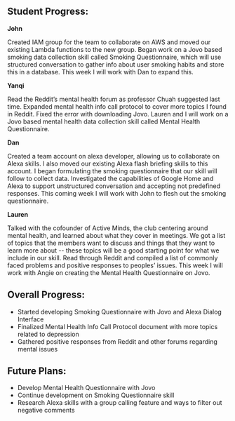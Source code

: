 ## Student Progress:

**John**

Created IAM group for the team to collaborate on AWS and moved our existing Lambda functions to the new group. Began work on a Jovo based smoking data collection skill called Smoking Questionnaire, which will use structured conversation to gather info about user smoking habits and store this in a database. This week I will work with Dan to expand this.

**Yanqi**

Read the Reddit’s mental health forum as professor Chuah suggested last time. Expanded mental health info call protocol to cover more topics I found in Reddit. Fixed the error with downloading Jovo. Lauren and I will work on a Jovo based mental health data collection skill called Mental Health Questionnaire.

**Dan**

Created a team account on alexa developer, allowing us to collaborate on Alexa skills. I also moved our existing Alexa flash briefing skills to this account. I began formulating the smoking questionnaire that our skill will follow to collect data. Investigated the capabilities of Google Home and Alexa to support unstructured conversation and accepting not predefined responses. This coming week I will work with John to flesh out the smoking questionnaire.

**Lauren**

Talked with the cofounder of Active Minds, the club centering around mental health, and learned about what they cover in meetings.  We got a list of topics that the members want to discuss and things that they want to learn more about -- these topics will be a good starting point for what we include in our skill. Read through Reddit and compiled a list of commonly faced problems and positive responses to peoples’ issues. This week I will work with Angie on creating the Mental Health Questionnaire on Jovo.
	

## Overall Progress:
* Started developing Smoking Questionnaire with Jovo and Alexa Dialog Interface
* Finalized Mental Health Info Call Protocol document with more topics related to depression
* Gathered positive responses from Reddit and other forums regarding mental issues


## Future Plans:
* Develop Mental Health Questionnaire with Jovo
* Continue development on Smoking Questionnaire skill
* Research Alexa skills with a group calling feature and ways to filter out negative comments
